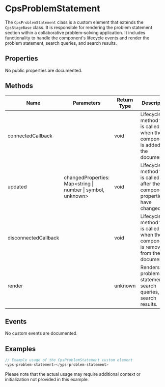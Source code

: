 # CpsProblemStatement

The `CpsProblemStatement` class is a custom element that extends the `CpsStageBase` class. It is responsible for rendering the problem statement section within a collaborative problem-solving application. It includes functionality to handle the component's lifecycle events and render the problem statement, search queries, and search results.

## Properties

No public properties are documented.

## Methods

| Name                  | Parameters                                  | Return Type | Description                                                                 |
|-----------------------|---------------------------------------------|-------------|-----------------------------------------------------------------------------|
| connectedCallback     |                                             | void        | Lifecycle method that is called when the component is added to the document. |
| updated               | changedProperties: Map<string \| number \| symbol, unknown> | void        | Lifecycle method that is called after the component's properties have changed. |
| disconnectedCallback  |                                             | void        | Lifecycle method that is called when the component is removed from the document. |
| render                |                                             | unknown     | Renders the problem statement, search queries, and search results.           |

## Events

No custom events are documented.

## Examples

```typescript
// Example usage of the CpsProblemStatement custom element
<yps-problem-statement></yps-problem-statement>
```

Please note that the actual usage may require additional context or initialization not provided in this example.